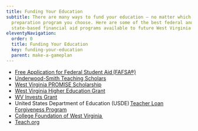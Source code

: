 ```yaml
---
title: Funding Your Education
subtitle: There are many ways to fund your education – no matter which educator
  preparation program you choose. Here are some of the best federal and
  state-based financial aid programs available to future West Virginia teachers.
eleventyNavigation:
  order: 0
  title: Funding Your Education
  key: funding-your-education
  parent: make-a-gameplan
---
```

* [Free Application for Federal Student Aid (FAFSA®)](https://studentaid.ed.gov/sa/fafsa)  
* [Underwood-Smith Teaching Scholars](http://underwoodsmith.org/) 
* [West Virginia PROMISE Scholarship](https://secure.cfwv.com/Financial_Aid_Planning/Scholarships/Scholarships_and_Grants/West_Virginia_PROMISE.aspx) 
* [West Virginia Higher Education Grant](https://secure.cfwv.com/Financial_Aid_Planning/Scholarships/Scholarships_and_Grants/West_Virginia_Higher_Education_Grant.aspx) 
* [WV Invests Grant](https://nam01.safelinks.protection.outlook.com/?url=http%3A%2F%2Fwww.wvinvests.org%2F&data=02%7C01%7Csameer.shaik%40k12.wv.us%7C324b874db6724c92a56b08d75238dd9a%7Ce019b04b330c467a8bae09fb17374d6a%7C0%7C0%7C637068276496555562&sdata=L6MD8J1%2BTpVkLJ8LCp7%2FNjv2G92Hg7HQzZgpvyrL9AM%3D&reserved=0) 
* United States Department of Education (USDE) [Teacher Loan Forgiveness Program](https://studentaid.ed.gov/sa/repay-loans/forgiveness-cancellation/teacher) 
* [College Foundation of West Virginia ](http://www.collegeforwv.com/) 
* [Teach.org](https://nam01.safelinks.protection.outlook.com/?url=https%3A%2F%2Fwww.teach.org%2Faid%2Fexplorer&data=02%7C01%7Csameer.shaik%40k12.wv.us%7C324b874db6724c92a56b08d75238dd9a%7Ce019b04b330c467a8bae09fb17374d6a%7C0%7C0%7C637068276496545573&sdata=f27iI7NkpHF7rWc3nmbXFHUfRfr5dr1LqNocw8z9sY8%3D&reserved=0)